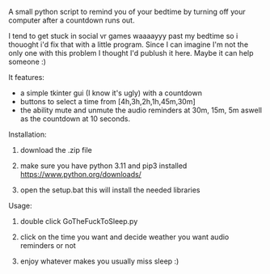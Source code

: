 A small python script to remind you of your bedtime by turning off your computer after a countdown runs out.

I tend to get stuck in social vr games waaaayyy past my bedtime so i thouoght i'd fix that with a little program.
Since I can imagine I'm not the only one with this problem I thought I'd publush it here. 
Maybe it can help someone :)

It features: 
- a simple tkinter gui (I know it's ugly) with a countdown
- buttons to select a time from [4h,3h,2h,1h,45m,30m] 
- the ability mute and unmute the audio reminders at 30m, 15m, 5m aswell as the countdown at 10 seconds.

Installation:

1. download the .zip file

2. make sure you have python 3.11 and pip3 installed
	https://www.python.org/downloads/

3. open the setup.bat
	this will install the needed libraries

Usage:

1. double click GoTheFuckToSleep.py

2. click on the time you want and decide weather you want audio reminders or not

3. enjoy whatever makes you usually miss sleep :)